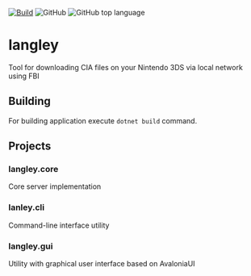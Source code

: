 [![Build](https://github.com/VasilyBulygin/langley/actions/workflows/dotnet.yml/badge.svg)](https://github.com/VasilyBulygin/langley/actions/workflows/dotnet.yml) ![GitHub](https://img.shields.io/github/license/VasilyBulygin/langley) ![GitHub top language](https://img.shields.io/github/languages/top/VasilyBulygin/langley)
# langley
Tool for downloading CIA files on your Nintendo 3DS via local network using FBI

## Building
For building application execute `dotnet build` command.

## Projects
### langley.core
Core server implementation

### lanley.cli
Command-line interface utility

### langley.gui
Utility with graphical user interface based on AvaloniaUI
